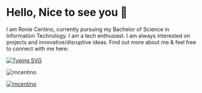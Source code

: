 <h1>Hello, Nice to see you 👋</h1>

I am Ronie Centino, currently pursuing my Bachelor of Science in Information Technology. I am a tech enthusiast. I am always interested on projects and innovative/disruptive ideas. Find out more about me & feel free to connect with me here:

[![Typing SVG](https://readme-typing-svg.herokuapp.com?font=Fira+Code&pause=1000&color=F707B2&random=false&width=435&lines=I'm+Ronie+Centino%2C+23yrs+old;Web+Developer+%F0%9F%91%A8%F0%9F%8F%BB%E2%80%8D%F0%9F%92%BB+)](https://git.io/typing-svg)

<p align="left"> <img src="https://komarev.com/ghpvc/?username=rncentino&label=Profile%20views&color=0e75b6&style=flat" alt="rncentino" /> </p>

<p align="left"> <a href="https://github.com/ryo-ma/github-profile-trophy"><img src="https://github-profile-trophy.vercel.app/?username=rncentino" alt="rncentino" /></a> </p>
